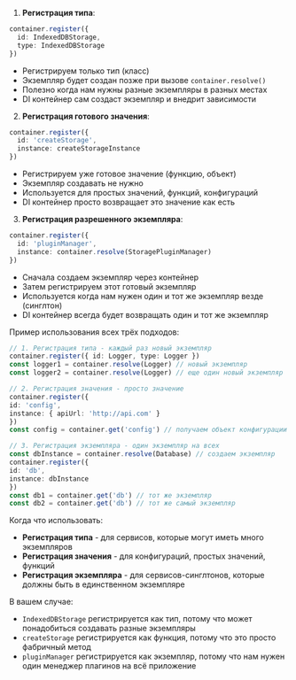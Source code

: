 
1. **Регистрация типа**:
```typescript
container.register({ 
  id: IndexedDBStorage, 
  type: IndexedDBStorage 
})
```
- Регистрируем только тип (класс)
- Экземпляр будет создан позже при вызове `container.resolve()`
- Полезно когда нам нужны разные экземпляры в разных местах
- DI контейнер сам создаст экземпляр и внедрит зависимости

2. **Регистрация готового значения**:
```typescript
container.register({ 
  id: 'createStorage', 
  instance: createStorageInstance 
})
```
- Регистрируем уже готовое значение (функцию, объект)
- Экземпляр создавать не нужно
- Используется для простых значений, функций, конфигураций
- DI контейнер просто возвращает это значение как есть

3. **Регистрация разрешенного экземпляра**:
```typescript
container.register({ 
  id: 'pluginManager', 
  instance: container.resolve(StoragePluginManager) 
})
```
- Сначала создаем экземпляр через контейнер
- Затем регистрируем этот готовый экземпляр
- Используется когда нам нужен один и тот же экземпляр везде (синглтон)
- DI контейнер всегда будет возвращать один и тот же экземпляр

Пример использования всех трёх подходов:
  ```typescript
// 1. Регистрация типа - каждый раз новый экземпляр
container.register({ id: Logger, type: Logger })
const logger1 = container.resolve(Logger) // новый экземпляр
const logger2 = container.resolve(Logger) // еще один новый экземпляр

// 2. Регистрация значения - просто значение
container.register({ 
  id: 'config', 
  instance: { apiUrl: 'http://api.com' } 
})
const config = container.get('config') // получаем объект конфигурации

// 3. Регистрация экземпляра - один экземпляр на всех
const dbInstance = container.resolve(Database) // создаем экземпляр
container.register({ 
  id: 'db', 
  instance: dbInstance 
})
const db1 = container.get('db') // тот же экземпляр
const db2 = container.get('db') // тот же самый экземпляр
```

Когда что использовать:
- **Регистрация типа** - для сервисов, которые могут иметь много экземпляров
- **Регистрация значения** - для конфигураций, простых значений, функций
- **Регистрация экземпляра** - для сервисов-синглтонов, которые должны быть в единственном экземпляре

В вашем случае:
- `IndexedDBStorage` регистрируется как тип, потому что может понадобиться создавать разные экземпляры
- `createStorage` регистрируется как функция, потому что это просто фабричный метод
- `pluginManager` регистрируется как экземпляр, потому что нам нужен один менеджер плагинов на всё приложение
